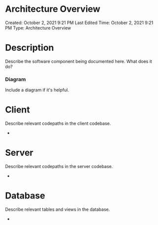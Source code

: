 # Architecture Overview

Created: October 2, 2021 9:21 PM
Last Edited Time: October 2, 2021 9:21 PM
Type: Architecture Overview

# Description

Describe the software component being documented here. What does it do? 

### Diagram

Include a diagram if it's helpful. 

# Client

Describe relevant codepaths in the client codebase. 

- 

# Server

Describe relevant codepaths in the server codebase.  

- 

# Database

Describe relevant tables and views in the database. 

-